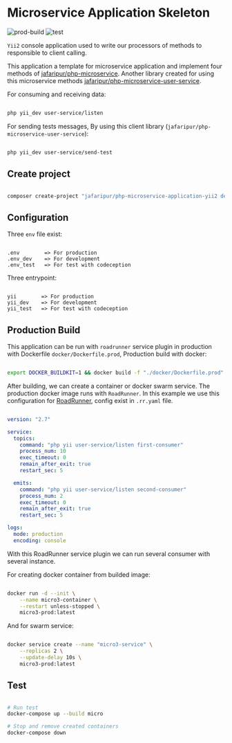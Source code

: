 # Microservice Application Skeleton

![prod-build](https://github.com/jafaripur/php-microservice-application-yii2/actions/workflows/build-prod.yml/badge.svg)
![test](https://github.com/jafaripur/php-microservice-application-yii2/actions/workflows/run-test.yml/badge.svg)

`Yii2` console application used to write our processors of methods to responsible to client calling.

This application a template for microservice application and implement four methods of [jafaripur/php-microservice](https://github.com/jafaripur/php-microservice). Another library created for using this microservice methods [jafaripur/php-microservice-user-service](https://github.com/jafaripur/php-microservice-user-service).

For consuming and receiving data:

```bash

php yii_dev user-service/listen

```

For sending tests messages, By using this client library (`jafaripur/php-microservice-user-service`):

```bash

php yii_dev user-service/send-test

```

## Create project

```bash

composer create-project "jafaripur/php-microservice-application-yii2 dev-master" micro3

```

## Configuration

Three `env` file exist:

```

.env        => For production
.env_dev    => For development
.env_test   => For test with codeception

```

Three entrypoint:

```

yii        => For production
yii_dev    => For development
yii_test   => For test with codeception

```

## Production Build

This application can be run with `roadrunner` service plugin in production with Dockerfile `docker/Dockerfile.prod`, Production build with docker:

```bash

export DOCKER_BUILDKIT=1 && docker build -f "./docker/Dockerfile.prod" -t "micro3-prod:latest" .

```

After building, we can create a container or docker swarm service. The production docker image runs with `RoadRunner`. In this example we use this configuration for [RoadRunner](https://github.com/roadrunner-server/roadrunner), config exist in `.rr.yaml` file.

```yml

version: "2.7"

service:
  topics:
    command: "php yii user-service/listen first-consumer"
    process_num: 10
    exec_timeout: 0
    remain_after_exit: true
    restart_sec: 5

  emits:
    command: "php yii user-service/listen second-consumer"
    process_num: 2
    exec_timeout: 0
    remain_after_exit: true
    restart_sec: 5

logs:
  mode: production
  encoding: console

```

With this RoadRunner service plugin we can run several consumer with several instance.

For creating docker container from builded image:

```bash

docker run -d --init \
    --name micro3-container \
    --restart unless-stopped \
    micro3-prod:latest

```

And for swarm service:

```bash

docker service create --name "micro3-service" \
    --replicas 2 \
    --update-delay 10s \
    micro3-prod:latest

```

## Test

```bash

# Run test
docker-compose up --build micro

# Stop and remove created containers
docker-compose down

```